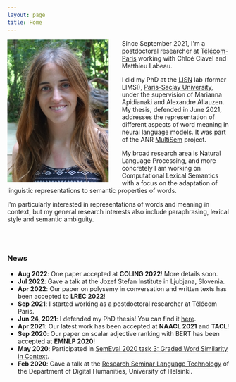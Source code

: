 ```yaml
---
layout: page
title: Home
---
```



<img align="left" style="padding-right: 30px" src="pic_mx.jpg">

Since September 2021, I'm a postdoctoral researcher at [Télécom-Paris](https://www.telecom-paris.fr/) working with Chloé Clavel and Matthieu Labeau.

I did my PhD at the [LISN](https://www.lisn.upsaclay.fr/) lab (former LIMSI), [Paris-Saclay University](https://www.universite-paris-saclay.fr/en), under the supervision of Marianna Apidianaki and Alexandre Allauzen.
My thesis, defended in June 2021, addresses the representation of different aspects of word meaning in neural language models. It was part of the ANR [MultiSem](https://sites.google.com/view/multisem/home) project.

My broad research area is Natural Language Processing, and more concretely I am working on Computational Lexical Semantics with a focus on the adaptation of linguistic representations to semantic properties of words.

I'm particularly interested in representations of words and meaning in context, but my general research interests also include paraphrasing, lexical style and semantic ambiguity.

<br>
<br>


### News

* **Aug 2022**: One paper accepted at **COLING 2022**! More details soon.
* **Jul 2022**: Gave a talk at the Jozef Stefan Institute in Ljubjana, Slovenia.
* **Apr 2022**: Our paper on polysemy in conversation and written texts has been accepted to **LREC 2022**!
* **Sep 2021**: I started working as a postdoctoral researcher at Télécom Paris.
* **Jun 24, 2021**: I defended my PhD thesis! You can find it [here](https://tel.archives-ouvertes.fr/tel-03341706/document).
* **Apr 2021**: Our latest work has been accepted at **NAACL 2021** and **TACL**! 
* **Sep 2020**: Our paper on scalar adjective ranking with BERT has been accepted at **EMNLP 2020**!
* **May 2020**: Participated in [SemEval 2020 task 3: Graded Word Similarity in Context](https://competitions.codalab.org/competitions/20905).
* **Feb 2020**: Gave a talk at the [Research Seminar Language Technology](https://blogs.helsinki.fi/language-technology/research-seminar/) of the Department of Digital Humanities, University of Helsinki.

